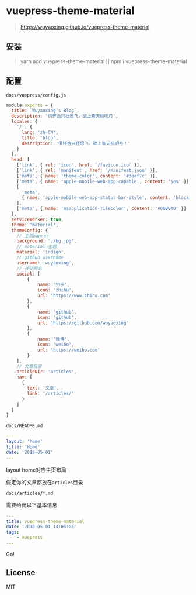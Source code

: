 # vuepress-theme-material

> https://wuyaoxing.github.io/vuepress-theme-material

## 安装
> yarn add vuepress-theme-material || npm i vuepress-theme-material

## 配置

`docs/vuepress/config.js`

```js
module.exports = {
  title: `Wuyaoxing's Blog`,
  description: '俱怀逸兴壮思飞，欲上青天揽明月',
  locales: {
    '/': {
      lang: 'zh-CN',
      title: 'blog',
      description: '俱怀逸兴壮思飞，欲上青天揽明月！'
    }
  },
  head: [
    ['link', { rel: 'icon', href: `/favicon.ico` }],
    ['link', { rel: 'manifest', href: '/manifest.json' }],
    ['meta', { name: 'theme-color', content: '#3eaf7c' }],
    ['meta', { name: 'apple-mobile-web-app-capable', content: 'yes' }],
    [
      'meta',
      { name: 'apple-mobile-web-app-status-bar-style', content: 'black' }
    ],
    ['meta', { name: 'msapplication-TileColor', content: '#000000' }]
  ],
  serviceWorker: true,
  theme: 'material',
  themeConfig: {
    // 主页banner
    background: './bg.jpg',
    // material 主题
    material: 'indigo',
    // github username
    username: 'wuyaoxing',
    // 社交网站
    social: [
        {
            name: '知乎',
            icon: 'zhihu',
            url: 'https://www.zhihu.com'
        },
        {
            name: 'github',
            icon: 'github',
            url: 'https://github.com/wuyaoxing'
        },
        {
            name: '微博',
            icon: 'weibo',
            url: 'https://weibo.com'
        }
    ],
    // 文章目录
    articleDir: 'articles',
    nav: [
      {
        text: '文章',
        link: '/articles/'
      }
    ]
  }
}
```

`docs/README.md`

```yaml
---
layout: 'home'
title: 'Home'
date: '2018-05-01'
---
```
layout home对应主页布局

假定你的文章都放在`articles`目录

`docs/articles/*.md`

需要给出以下基本信息

```yaml
---
title: vuepress-theme-material
date: '2018-05-01 14:05:05'
tags:
    - vuepress
---
```

Go!


## License

MIT
